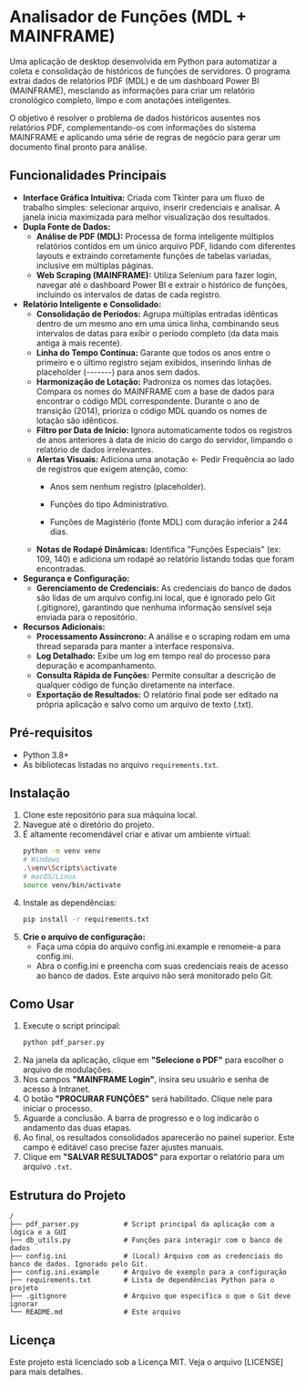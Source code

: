 # Analisador de Funções (MDL + MAINFRAME)

Uma aplicação de desktop desenvolvida em Python para automatizar a coleta e consolidação de históricos de funções de servidores. O programa extrai dados de relatórios PDF (MDL) e de um dashboard Power BI (MAINFRAME), mesclando as informações para criar um relatório cronológico completo, limpo e com anotações inteligentes.

O objetivo é resolver o problema de dados históricos ausentes nos relatórios PDF, complementando-os com informações do sistema MAINFRAME e aplicando uma série de regras de negócio para gerar um documento final pronto para análise.

## Funcionalidades Principais

- **Interface Gráfica Intuitiva:** Criada com Tkinter para um fluxo de trabalho simples: selecionar arquivo, inserir credenciais e analisar. A janela inicia maximizada para melhor visualização dos resultados.
- **Dupla Fonte de Dados:**
    - **Análise de PDF (MDL):** Processa de forma inteligente múltiplos relatórios contidos em um único arquivo PDF, lidando com diferentes layouts e extraindo corretamente funções de tabelas variadas, inclusive em múltiplas páginas.
    - **Web Scraping (MAINFRAME):** Utiliza Selenium para fazer login, navegar até o dashboard Power BI e extrair o histórico de funções, incluindo os intervalos de datas de cada registro.
- **Relatório Inteligente e Consolidado:**
    - **Consolidação de Períodos:** Agrupa múltiplas entradas idênticas dentro de um mesmo ano em uma única linha, combinando seus intervalos de datas para exibir o período completo (da data mais antiga à mais recente).
    - **Linha do Tempo Contínua:** Garante que todos os anos entre o primeiro e o último registro sejam exibidos, inserindo linhas de placeholder (-------) para anos sem dados.
    - **Harmonização de Lotação:** Padroniza os nomes das lotações. Compara os nomes do MAINFRAME com a base de dados para encontrar o código MDL correspondente. Durante o ano de transição (2014), prioriza o código MDL quando os nomes de lotação são idênticos.
    - **Filtro por Data de Início:** Ignora automaticamente todos os registros de anos anteriores à data de início do cargo do servidor, limpando o relatório de dados irrelevantes.
    - **Alertas Visuais:** Adiciona uma anotação <- Pedir Frequência ao lado de registros que exigem atenção, como:
        - Anos sem nenhum registro (placeholder).

        - Funções do tipo Administrativo.

        - Funções de Magistério (fonte MDL) com duração inferior a 244 dias.
    - **Notas de Rodapé Dinâmicas:** Identifica "Funções Especiais" (ex: 109, 140) e adiciona um rodapé ao relatório listando todas que foram encontradas.
- **Segurança e Configuração:**
    - **Gerenciamento de Credenciais:** As credenciais do banco de dados são lidas de um arquivo config.ini local, que é ignorado pelo Git (.gitignore), garantindo que nenhuma informação sensível seja enviada para o repositório.
- **Recursos Adicionais:**
    - **Processamento Assíncrono:** A análise e o scraping rodam em uma thread separada para manter a interface responsiva.
    - **Log Detalhado:** Exibe um log em tempo real do processo para depuração e acompanhamento.
    - **Consulta Rápida de Funções:** Permite consultar a descrição de qualquer código de função diretamente na interface.
    - **Exportação de Resultados:** O relatório final pode ser editado na própria aplicação e salvo como um arquivo de texto (.txt).

## Pré-requisitos

- Python 3.8+
- As bibliotecas listadas no arquivo `requirements.txt`.

## Instalação

1.  Clone este repositório para sua máquina local.
2.  Navegue até o diretório do projeto.
3.  É altamente recomendável criar e ativar um ambiente virtual:
    ```bash
    python -m venv venv
    # Windows
    .\venv\Scripts\activate
    # macOS/Linux
    source venv/bin/activate
    ```
4.  Instale as dependências:
    ```bash
    pip install -r requirements.txt
    ```
5.  **Crie o arquivo de configuração:**
    - Faça uma cópia do arquivo config.ini.example e renomeie-a para config.ini.
    - Abra o config.ini e preencha com suas credenciais reais de acesso ao banco de dados. Este arquivo não será monitorado pelo Git.

## Como Usar

1.  Execute o script principal:
    ```bash
    python pdf_parser.py
    ```
2.  Na janela da aplicação, clique em **"Selecione o PDF"** para escolher o arquivo de modulações.
3.  Nos campos **"MAINFRAME Login"**, insira seu usuário e senha de acesso à Intranet.
4.  O botão **"PROCURAR FUNÇÕES"** será habilitado. Clique nele para iniciar o processo.
5.  Aguarde a conclusão. A barra de progresso e o log indicarão o andamento das duas etapas.
6.  Ao final, os resultados consolidados aparecerão no painel superior. Este campo é editável caso precise fazer ajustes manuais.
7.  Clique em **"SALVAR RESULTADOS"** para exportar o relatório para um arquivo `.txt`.

## Estrutura do Projeto

```
/
├── pdf_parser.py           # Script principal da aplicação com a lógica e a GUI
├── db_utils.py             # Funções para interagir com o banco de dados
├── config.ini              # (Local) Arquivo com as credenciais do banco de dados. Ignorado pelo Git.
├── config.ini.example      # Arquivo de exemplo para a configuração
├── requirements.txt        # Lista de dependências Python para o projeto
├── .gitignore              # Arquivo que especifica o que o Git deve ignorar
└── README.md               # Este arquivo
```

## Licença

Este projeto está licenciado sob a Licença MIT. Veja o arquivo [LICENSE] para mais detalhes.